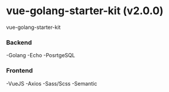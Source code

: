 # vue-golang-starter-kit (v2.0.0)
vue-golang-starter-kit

### Backend
-Golang
-Echo
-PosrtgeSQL

### Frontend
-VueJS
-Axios
-Sass/Scss
-Semantic
